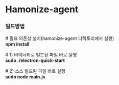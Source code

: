 # Hamonize-agent

### 빌드방법
\# 필요 의존성 설치(hamonize-agent 디렉토리에서 실행)
<br><b>npm install</b>

\# 1) 바이너리로 빌드된 파일 바로 실행
<br><b>sudo ./electron-quick-start</b>
    
\# 2) 소스 빌드된 파일 바로 실행
<br><b>sudo node main.js</b> 

